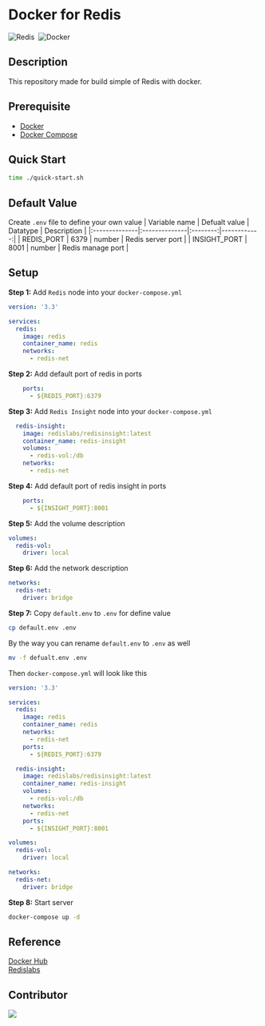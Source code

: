 # Docker for Redis
<img alt="Redis" src="https://img.shields.io/badge/Redis-DC382D?&style=flat&logo=redis&logoColor=FFFFFF">&nbsp;
<img alt="Docker" src="https://img.shields.io/badge/Docker-2496ED?&style=flat&logo=docker&logoColor=ffffff">&nbsp;

## Description
This repository made for build simple of Redis with docker.

## Prerequisite
* [Docker](https://docs.docker.com/engine/install/ubuntu/)
* [Docker Compose](https://docs.docker.com/compose/install/)

## Quick Start
```bash
time ./quick-start.sh
```

## Default Value
Create `.env` file to define your own value
| Variable name | Defualt value | Datatype | Description |
|:--------------|:--------------|:--------:|------------:|
| REDIS_PORT | 6379 | number | Redis server port |
| INSIGHT_PORT | 8001 | number | Redis manage port |

## Setup
**Step 1:** Add `Redis` node into your `docker-compose.yml`
```yaml
version: '3.3'

services:
  redis:
    image: redis
    container_name: redis
    networks:
      - redis-net
```
**Step 2:** Add default port of redis in ports
```yaml
    ports:
      - ${REDIS_PORT}:6379
```
**Step 3:** Add `Redis Insight` node into your `docker-compose.yml`
```yaml
  redis-insight:
    image: redislabs/redisinsight:latest
    container_name: redis-insight
    volumes:
      - redis-vol:/db
    networks:
      - redis-net
```
**Step 4:** Add default port of redis insight in ports
```yaml
    ports:
      - ${INSIGHT_PORT}:8001
```
**Step 5:** Add the volume description
```yaml
volumes:
  redis-vol:
    driver: local
```
**Step 6:** Add the network description
```yaml
networks:
  redis-net:
    driver: bridge
```
**Step 7:** Copy `default.env` to `.env` for define value
```bash
cp default.env .env
```
By the way you can rename `default.env` to `.env` as well
```bash
mv -f defualt.env .env
```

Then `docker-compose.yml` will look like this
```yaml
version: '3.3'

services:
  redis:
    image: redis
    container_name: redis
    networks:
      - redis-net
    ports:
      - ${REDIS_PORT}:6379

  redis-insight:
    image: redislabs/redisinsight:latest
    container_name: redis-insight
    volumes:
      - redis-vol:/db
    networks:
      - redis-net
    ports:
      - ${INSIGHT_PORT}:8001

volumes:
  redis-vol:
    driver: local

networks:
  redis-net:
    driver: bridge
```
**Step 8:** Start server
```bash
docker-compose up -d
```

## Reference
[Docker Hub](https://hub.docker.com/_/redis)<br>
[Redislabs](https://docs.redislabs.com/latest/ri/installing/install-docker/)

## Contributor
<a href="https://github.com/Harin3Bone"><img src="https://img.shields.io/badge/Harin3Bone-181717?style=flat&logo=github&logoColor=ffffff"></a>
